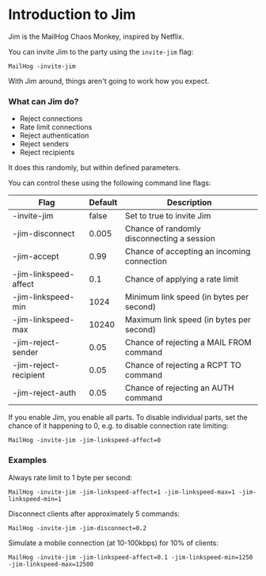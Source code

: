 # Introduction to Jim

Jim is the MailHog Chaos Monkey, inspired by Netflix.

You can invite Jim to the party using the `invite-jim` flag:

    MailHog -invite-jim

With Jim around, things aren't going to work how you expect.

### What can Jim do?

- Reject connections
- Rate limit connections
- Reject authentication
- Reject senders
- Reject recipients

It does this randomly, but within defined parameters.

You can control these using the following command line flags:

| Flag                  | Default | Description                                |
| --------------------- | ------- | ------------------------------------------ |
| -invite-jim           | false   | Set to true to invite Jim                  |
| -jim-disconnect       | 0.005   | Chance of randomly disconnecting a session |
| -jim-accept           | 0.99    | Chance of accepting an incoming connection |
| -jim-linkspeed-affect | 0.1     | Chance of applying a rate limit            |
| -jim-linkspeed-min    | 1024    | Minimum link speed (in bytes per second)   |
| -jim-linkspeed-max    | 10240   | Maximum link speed (in bytes per second)   |
| -jim-reject-sender    | 0.05    | Chance of rejecting a MAIL FROM command    |
| -jim-reject-recipient | 0.05    | Chance of rejecting a RCPT TO command      |
| -jim-reject-auth      | 0.05    | Chance of rejecting an AUTH command        |

If you enable Jim, you enable all parts. To disable individual parts, set the chance
of it happening to 0, e.g. to disable connection rate limiting:

    MailHog -invite-jim -jim-linkspeed-affect=0

### Examples

Always rate limit to 1 byte per second:

    MailHog -invite-jim -jim-linkspeed-affect=1 -jim-linkspeed-max=1 -jim-linkspeed-min=1

Disconnect clients after approximately 5 commands:

    MailHog -invite-jim -jim-disconnect=0.2

Simulate a mobile connection (at 10-100kbps) for 10% of clients:

    MailHog -invite-jim -jim-linkspeed-affect=0.1 -jim-linkspeed-min=1250 -jim-linkspeed-max=12500
